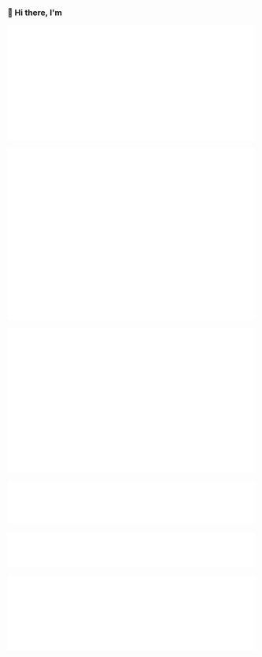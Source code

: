 ### 👋 Hi there, I'm

[![Base](./base.svg)](#)

[![Isocalendar](./isocalendar.svg)](#)

[![Habits](./habits.svg)](#)

[![Languages](./languages.svg)](#)

[![Notable](./notable.svg)](#)

[![Followup](./followup.svg)](#)
